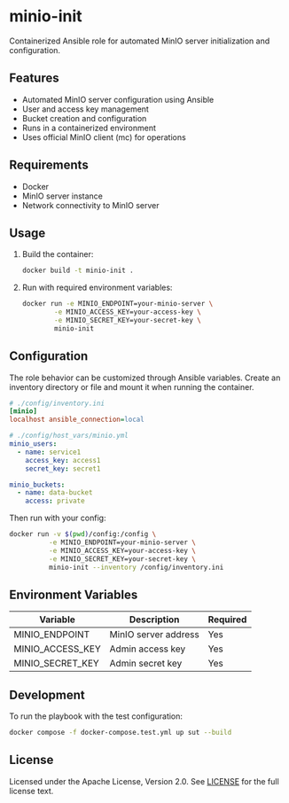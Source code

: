 # minio-init

Containerized Ansible role for automated MinIO server initialization and configuration.

## Features

- Automated MinIO server configuration using Ansible
- User and access key management
- Bucket creation and configuration
- Runs in a containerized environment
- Uses official MinIO client (mc) for operations

## Requirements

- Docker
- MinIO server instance
- Network connectivity to MinIO server

## Usage

1. Build the container:

   ```bash
   docker build -t minio-init .
   ```

2. Run with required environment variables:

   ```bash
   docker run -e MINIO_ENDPOINT=your-minio-server \
           -e MINIO_ACCESS_KEY=your-access-key \
           -e MINIO_SECRET_KEY=your-secret-key \
           minio-init
   ```

## Configuration

The role behavior can be customized through Ansible variables.
Create an inventory directory or file and mount it when running the container.

```ini
# ./config/inventory.ini
[minio]
localhost ansible_connection=local
```

```yaml
# ./config/host_vars/minio.yml
minio_users:
  - name: service1
    access_key: access1
    secret_key: secret1

minio_buckets:
  - name: data-bucket
    access: private
```

Then run with your config:

```bash
docker run -v $(pwd)/config:/config \
          -e MINIO_ENDPOINT=your-minio-server \
          -e MINIO_ACCESS_KEY=your-access-key \
          -e MINIO_SECRET_KEY=your-secret-key \
          minio-init --inventory /config/inventory.ini
```

## Environment Variables

| Variable         | Description          | Required |
| ---------------- | -------------------- | -------- |
| MINIO_ENDPOINT   | MinIO server address | Yes      |
| MINIO_ACCESS_KEY | Admin access key     | Yes      |
| MINIO_SECRET_KEY | Admin secret key     | Yes      |

## Development

To run the playbook with the test configuration:

```bash
docker compose -f docker-compose.test.yml up sut --build
```

## License

Licensed under the Apache License, Version 2.0.
See [LICENSE](./LICENSE) for the full license text.
